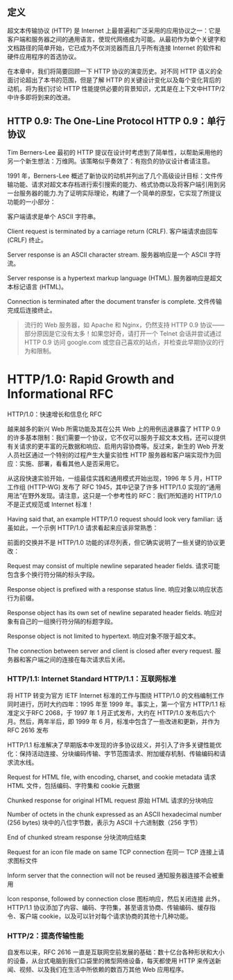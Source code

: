 
## 定义

超文本传输​​协议 (HTTP) 是 Internet 上最普遍和广泛采用的应用协议之一：它是客户端和服务器之间的通用语言，使现代网络成为可能。从最初作为单个关键字和文档路径的简单开始，它已成为不仅浏览器而且几乎所有连接 Internet 的软件和硬件应用程序的首选协议。

在本章中，我们将简要回顾一下 HTTP 协议的演变历史。对不同 HTTP 语义的全面讨论超出了本书的范围，但是了解 HTTP 的关键设计变化以及每个变化背后的动机，将为我们讨论 HTTP 性能提供必要的背景知识，尤其是在上下文中HTTP/2 中许多即将到来的改进。

## HTTP 0.9: The One-Line Protocol HTTP 0.9：单行协议

Tim Berners-Lee 最初的 HTTP 提议在设计时考虑到了简单性，以帮助采用他的另一个新生想法：万维网。该策略似乎奏效了：有抱负的协议设计者请注意。

1991 年，Berners-Lee 概述了新协议的动机并列出了几个高级设计目标：文件传输功能、请求对超文本存档进行索引搜索的能力、格式协商以及将客户端引用到另一台服务器的能力.为了证明实际理论，构建了一个简单的原型，它实现了所提议功能的一小部分：

客户端请求是单个 ASCII 字符串。

Client request is terminated by a carriage return (CRLF).
客户端请求由回车 (CRLF) 终止。

Server response is an ASCII character stream.
服务器响应是一个 ASCII 字符流。

Server response is a hypertext markup language (HTML).
服务器响应是超文本标记语言 (HTML)。

Connection is terminated after the document transfer is complete.
文件传输完成后连接终止。
> 流行的 Web 服务器，如 Apache 和 Nginx，仍然支持 HTTP 0.9 协议——部分原因是它没有太多！如果您好奇，请打开一个 Telnet 会话并尝试通过 HTTP 0.9 访问 google.com 或您自己喜欢的站点，并检查此早期协议的行为和限制。


# HTTP/1.0: Rapid Growth and Informational RFC
HTTP/1.0：快速增长和信息化 RFC

越来越多的新兴 Web 所需功能及其在公共 Web 上的用例迅速暴露了 HTTP 0.9 的许多基本限制：我们需要一个协议，它不仅可以服务于超文本文档，还可以提供有关请求的更丰富的元数据和响应、启用内容协商等。反过来，新生的 Web 开发人员社区通过一个特别的过程产生大量实验性 HTTP 服务器和客户端实现作为回应：实施、部署，看看其他人是否采用它。

从这段快速实验开始，一组最佳实践和通用模式开始出现，1996 年 5 月，HTTP 工作组 (HTTP-WG) 发布了 RFC 1945，其中记录了许多 HTTP/1.0 实现的“通用用法”在野外发现。请注意，这只是一个参考性的 RFC：我们所知道的 HTTP/1.0 不是正式规范或 Internet 标准！

Having said that, an example HTTP/1.0 request should look very familiar:
话虽如此，一个示例 HTTP/1.0 请求看起来应该非常熟悉：

前面的交换并不是 HTTP/1.0 功能的详尽列表，但它确实说明了一些关键的协议更改：

Request may consist of multiple newline separated header fields.
请求可能包含多个换行符分隔的标头字段。

Response object is prefixed with a response status line.
响应对象以响应状态行为前缀。

Response object has its own set of newline separated header fields.
响应对象有自己的一组换行符分隔的标题字段。

Response object is not limited to hypertext.
响应对象不限于超文本。

The connection between server and client is closed after every request.
服务器和客户端之间的连接在每次请求后关闭。

### HTTP/1.1: Internet Standard HTTP/1.1：互联网标准
将 HTTP 转变为官方 IETF Internet 标准的工作与围绕 HTTP/1.0 的文档编制工作同时进行，历时大约四年：1995 年至 1999 年。事实上，第一个官方 HTTP/1.1 标准定义于RFC 2068，于 1997 年 1 月正式发布，大约在 HTTP/1.0 发布后六个月。然后，两年半后，即 1999 年 6 月，标准中包含了一些改进和更新，并作为 RFC 2616 发布

HTTP/1.1 标准解决了早期版本中发现的许多协议歧义，并引入了许多关键性能优化：保持活动连接、分块编码传输、字节范围请求、附加缓存机制、传输编码和请求流水线。

Request for HTML file, with encoding, charset, and cookie metadata
请求 HTML 文件，包括编码、字符集和 cookie 元数据

Chunked response for original HTML request
原始 HTML 请求的分块响应

Number of octets in the chunk expressed as an ASCII hexadecimal number (256 bytes)
块中的八位字节数，表示为 ASCII 十六进制数（256 字节）

End of chunked stream response  分块流响应结束

Request for an icon file made on same TCP connection
在同一 TCP 连接上请求图标文件

Inform server that the connection will not be reused
通知服务器连接不会被重用

Icon response, followed by connection close
图标响应，然后关闭连接
此外，HTTP/1.1 协议添加了内容、编码、字符集，甚至语言协商、传输编码、缓存指令、客户端 cookie，以及可以针对每个请求协商的其他十几种功能。

### HTTP/2：提高传输性能
自发布以来，RFC 2616 一直是互联网空前发展的基础：数十亿台各种形状和大小的设备，从台式电脑到我们口袋里的微型网络设备，每天都使用 HTTP 来传送新闻、视频、以及我们在生活中所依赖的数百万其他 Web 应用程序。
